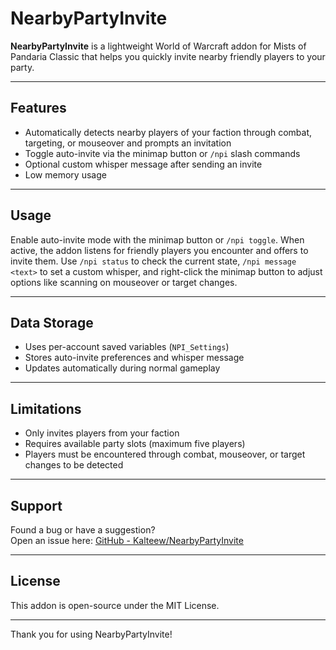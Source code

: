 # NearbyPartyInvite

**NearbyPartyInvite** is a lightweight World of Warcraft addon for Mists of Pandaria Classic that helps you quickly invite nearby friendly players to your party.

---

## Features

- Automatically detects nearby players of your faction through combat, targeting, or mouseover and prompts an invitation
- Toggle auto-invite via the minimap button or `/npi` slash commands
- Optional custom whisper message after sending an invite
- Low memory usage

---

## Usage

Enable auto-invite mode with the minimap button or `/npi toggle`. When active, the addon listens for friendly players you encounter and offers to invite them. Use `/npi status` to check the current state, `/npi message <text>` to set a custom whisper, and right-click the minimap button to adjust options like scanning on mouseover or target changes.

---

## Data Storage

- Uses per-account saved variables (`NPI_Settings`)
- Stores auto-invite preferences and whisper message
- Updates automatically during normal gameplay

---

## Limitations

- Only invites players from your faction
- Requires available party slots (maximum five players)
- Players must be encountered through combat, mouseover, or target changes to be detected

---

## Support

Found a bug or have a suggestion?  
Open an issue here: [GitHub - Kalteew/NearbyPartyInvite](https://github.com/Kalteew/NearbyPartyInvite)

---

## License

This addon is open-source under the MIT License.

---

Thank you for using NearbyPartyInvite!

